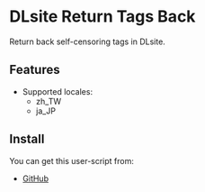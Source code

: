 # DLsite Return Tags Back

Return back self-censoring tags in DLsite.

## Features

- Supported locales:
  - zh_TW
  - ja_JP

## Install

You can get this user-script from:

- [GitHub](https://github.com/rod24574575/monorepo/tree/main/packages/dlsite-return-tags-back)
